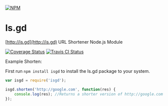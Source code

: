 [![NPM](https://nodei.co/npm/isgd.png?downloads=true&downloadRank=true&stars=true)](https://nodei.co/npm/isgd/)

# Is.gd
[http://is.gd](http://is.gd) URL Shortener Node.js Module

[![Coverage Status](https://coveralls.io/repos/AlphaT3ch/is.gd/badge.svg)](https://coveralls.io/r/AlphaT3ch/is.gd)
[![Travis CI Status](https://travis-ci.org/AlphaT3ch/is.gd.svg)](https://travis-ci.org/AlphaT3ch/is.gd)

Example Shorten:

First run ```npm install isgd``` to install the Is.gd package to your system.

```javascript
var isgd = require('isgd');

isgd.shorten('http://google.com', function(res) {
	console.log(res); //Returns a shorter version of http://google.com - http://is.gd/OwycZW
});
```